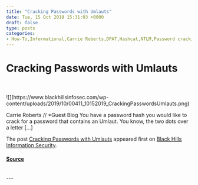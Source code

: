 ```yaml
---
title: "Cracking Passwords with Umlauts"
date: Tue, 15 Oct 2019 15:31:03 +0000
draft: false
type: posts
categories: 
- How-To,Informational,Carrie Roberts,DPAT,Hashcat,NTLM,Password cracking,Umlauts
---
```

# Cracking Passwords with Umlauts

<br/>

<br/>
![](https://www.blackhillsinfosec.com/wp-content/uploads/2019/10/00411_10152019_CrackingPasswordsUmlauts.png)

Carrie Roberts // \*Guest Blog You have a password hash you would like to crack for a password that contains an Umlaut. You know, the two dots over a letter \[…\]

The post [Cracking Passwords with Umlauts](https://www.blackhillsinfosec.com/cracking-passwords-with-umlauts/) appeared first on [Black Hills Information Security](https://www.blackhillsinfosec.com).

#### [Source](https://www.blackhillsinfosec.com/cracking-passwords-with-umlauts/)

<br/>
---

